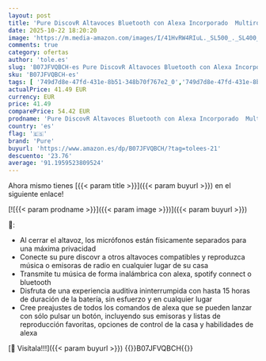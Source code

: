 ```yaml
---
layout: post
title: 'Pure DiscovR Altavoces Bluetooth con Alexa Incorporado  Multiroom  Carga rápida  Sonido de 360 Grados  15 Horas de duración de la batería  Radio por Internet y privacidad Mejorada Grafito/Negro'
date: 2025-10-22 18:20:20
image: 'https://m.media-amazon.com/images/I/41HvRW4RIuL._SL500_._SL400_.jpg'
comments: true
category: ofertas
author: 'tole.es'
slug: 'B07JFVQBCH-es Pure DiscovR Altavoces Bluetooth con Alexa Incorporado...'
sku: 'B07JFVQBCH-es'
tags: [ '749d7d8e-47fd-431e-8b51-348b70f767e2_0','749d7d8e-47fd-431e-8b51-348b70f767e2_4001','Accesorios de audio y vídeo portátil','Altavoces portátiles Bluetooth','Altavoces portátiles y altavoces con puerto dock','Arborist Merchandising Root','Audio y vídeo portátil','Electrónica','Electrónica Outlet','Self Service','Special Features Stores','alexa','pure','🇪🇸', ]
actualPrice: 41.49 EUR
currency: EUR
price: 41.49
comparePrice: 54.42 EUR
prodname: 'Pure DiscovR Altavoces Bluetooth con Alexa Incorporado  Multiroom  Carga rápida  Sonido de 360 Grados  15 Horas de duración de la batería  Radio por Internet y privacidad Mejorada Grafito/Negro'
country: 'es'
flag: '🇪🇸'
brand: 'Pure'
buyurl: 'https://www.amazon.es/dp/B07JFVQBCH/?tag=tolees-21'
descuento: '23.76'
average: '91.1959523809524'
---
```


Ahora mismo tienes [{{< param title >}}]({{< param buyurl >}}) en el siguiente enlace!

[![{{< param prodname >}}]({{< param image >}})]({{< param buyurl >}})

🔎:

- Al cerrar el altavoz, los micrófonos están físicamente separados para una máxima privacidad
- Conecte su pure discovr a otros altavoces compatibles y reproduzca música o emisoras de radio en cualquier lugar de su casa
- Transmite tu música de forma inalámbrica con alexa, spotify connect o bluetooth
- Disfruta de una experiencia auditiva ininterrumpida con hasta 15 horas de duración de la batería, sin esfuerzo y en cualquier lugar
- Cree preajustes de todos los comandos de alexa que se pueden lanzar con sólo pulsar un botón, incluyendo sus emisoras y listas de reproducción favoritas, opciones de control de la casa y habilidades de alexa

[🛒 Visítala!!!]({{< param buyurl >}})
{{<world>}}B07JFVQBCH{{</world>}}
